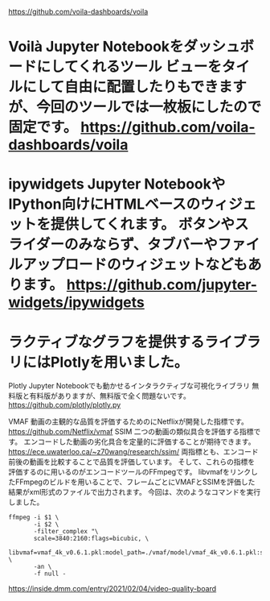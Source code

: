 https://github.com/voila-dashboards/voila

# Voilà Jupyter Notebookをダッシュボードにしてくれるツール ビューをタイルにして自由に配置したりもできますが、今回のツールでは一枚板にしたので固定です。 https://github.com/voila-dashboards/voila

# ipywidgets Jupyter NotebookやIPython向けにHTMLベースのウィジェットを提供してくれます。 ボタンやスライダーのみならず、タブバーやファイルアップロードのウィジェットなどもあります。 https://github.com/jupyter-widgets/ipywidgets

# ラクティブなグラフを提供するライブラリにはPlotlyを用いました。
Plotly Jupyter Notebookでも動かせるインタラクティブな可視化ライブラリ 無料版と有料版がありますが、無料版で全く問題ないです。
https://github.com/plotly/plotly.py

VMAF 動画の主観的な品質を評価するためのにNetflixが開発した指標です。 https://github.com/Netflix/vmaf
SSIM 二つの動画の類似具合を評価する指標です。 エンコードした動画の劣化具合を定量的に評価することが期待できます。 https://ece.uwaterloo.ca/~z70wang/research/ssim/
両指標とも、エンコード前後の動画を比較することで品質を評価しています。 そして、これらの指標を評価するのに用いるのがエンコードツールのFFmpegです。 libvmafをリンクしたFFmpegのビルドを用いることで、フレームごとにVMAFとSSIMを評価した結果がxml形式のファイルで出力されます。 今回は、次のようなコマンドを実行しました。
```
ffmpeg -i $1 \
       -i $2 \
       -filter_complex "\
       scale=3840:2160:flags=bicubic, \
       libvmaf=vmaf_4k_v0.6.1.pkl:model_path=./vmaf/model/vmaf_4k_v0.6.1.pkl:ssim=1:psnr=1:log_path=$OUT_LOG" \
       -an \
       -f null -
```

https://inside.dmm.com/entry/2021/02/04/video-quality-board
